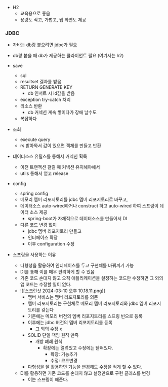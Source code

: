 - H2
	- 교육용으로 좋음
	- 용량도 작고, 가볍고, 웹 화면도 제공

### JDBC
- 자바는 db랑 붙으려면 jdbc가 필요
- db랑 붙을 때 db가 제공하는 클라이언트 필요 (여기서는 h2)

- save
	- sql
	- resultset 결과를 받음
	- RETURN GENERATE KEY
		- db 인서트 시 id값을 받음
	- exception try-catch 처리
	- 리소스 반환
		- db 커넥션 계속 쌓이다가 장애 날수도
	- 복잡하다
- 조회
	- execute query
	- rs 받아와서 값이 있으면 객체를 만들고 반환

- 데이터소스 유틸스를 통해서 커넥션 획득
	- 이전 트랜젝션 걸릴 때 커넥션 유지해야해서
	- utils 통해서 얻고 release

- config
	- spring config
	- 메모리 멤버 리포지토리를 jdbc 멤버 리포지토리로 바꾸고,
	- 데이터소스 auto-wired하거나 construct 하고 auto-wired 하여 스프링이 데이터 소스 제공
		- spring-boot가 자체적으로 데이터소스를 만들어서 DI
	- 다른 코드 변경 없이
		- jdbc 멤버 리포지토리 만들고
		- 인터페이스 확장
		- 이후 configuration 수정

- 스프링을 사용하는 이유
	- 다형성을 활용하여 인터페이스를 두고 구현체를 바꿔끼기 가능
	- DI를 통해 이를 매우 편리하게 할 수 있음
	- 기존 코드 손대지 않고 오직 애플리케이션을 설정하는 코드만 수정하면 그 외의 앱 코드는 수정할 일이 없다.
	- ![[스크린샷 2024-03-10 오후 10.18.11.png]]
		- 멤버 서비스는 멤버 리포지토리를 의존
		- 멤버 리포지토리는 구현체로 메모리 멤버 리포지토리와 jdbc 멤버 리포지토리를 갖는다
		- 기존에는 메모리 버전의 멤버 리포지토리를 스프링 빈으로 등록
		- 이후에는 jdbc 버전의 멤버 리포지토리를 등록
			- 그 외의 수정 x
		- SOLID 단일 책임 원칙 만족
			- 개방 폐쇄 원칙
				- 확장에는 열려있고 수정에는 닫혀있다.
					- 확장: 기능추가
					- 수정: 코드변경
		- 다형성을 잘 활용하면 기능을 변경해도 수정을 적게 할 수 있다.
	- DI를 활용하면 기존 코드를 손대지 않고 설정만으로 구현 클래스를 변경
		- 이는 스프링이 해준다.
	